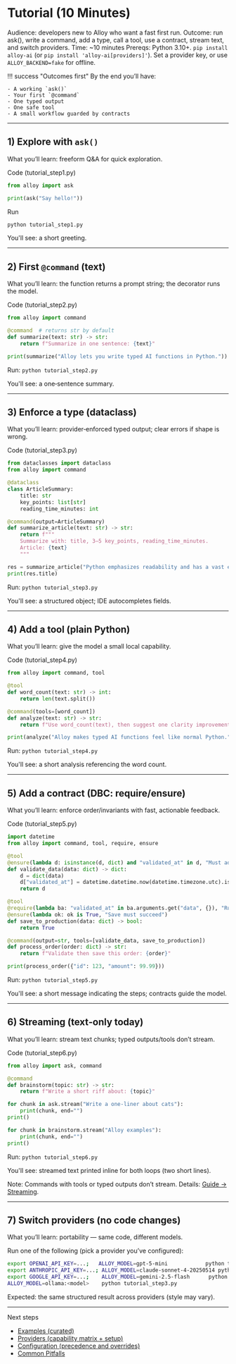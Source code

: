 # Tutorial (10 Minutes)

Audience: developers new to Alloy who want a fast first run.
Outcome: run ask(), write a command, add a type, call a tool, use a contract, stream text, and switch providers.
Time: ~10 minutes
Prereqs: Python 3.10+. `pip install alloy-ai` (or `pip install 'alloy-ai[providers]'`). Set a provider key, or use `ALLOY_BACKEND=fake` for offline.

!!! success "Outcomes first"
    By the end you’ll have:

    - A working `ask()`
    - Your first `@command`
    - One typed output
    - One safe tool
    - A small workflow guarded by contracts

---

## 1) Explore with `ask()`

What you’ll learn: freeform Q&A for quick exploration.

Code (tutorial_step1.py)
```python
from alloy import ask

print(ask("Say hello!"))
```

Run
```bash
python tutorial_step1.py
```

You'll see: a short greeting.

---

## 2) First `@command` (text)

What you’ll learn: the function returns a prompt string; the decorator runs the model.

Code (tutorial_step2.py)
```python
from alloy import command

@command  # returns str by default
def summarize(text: str) -> str:
    return f"Summarize in one sentence: {text}"

print(summarize("Alloy lets you write typed AI functions in Python."))
```

Run: `python tutorial_step2.py`

You'll see: a one‑sentence summary.

---

## 3) Enforce a type (dataclass)

What you’ll learn: provider‑enforced typed output; clear errors if shape is wrong.

Code (tutorial_step3.py)
```python
from dataclasses import dataclass
from alloy import command

@dataclass
class ArticleSummary:
    title: str
    key_points: list[str]
    reading_time_minutes: int

@command(output=ArticleSummary)
def summarize_article(text: str) -> str:
    return f"""
    Summarize with: title, 3–5 key_points, reading_time_minutes.
    Article: {text}
    """

res = summarize_article("Python emphasizes readability and has a vast ecosystem.")
print(res.title)
```

Run: `python tutorial_step3.py`

You'll see: a structured object; IDE autocompletes fields.

---

## 4) Add a tool (plain Python)

What you’ll learn: give the model a small local capability.

Code (tutorial_step4.py)
```python
from alloy import command, tool

@tool
def word_count(text: str) -> int:
    return len(text.split())

@command(tools=[word_count])
def analyze(text: str) -> str:
    return f"Use word_count(text), then suggest one clarity improvement.\nText: {text}"

print(analyze("Alloy makes typed AI functions feel like normal Python."))
```

Run: `python tutorial_step4.py`

You'll see: a short analysis referencing the word count.

---

## 5) Add a contract (DBC: require/ensure)

What you’ll learn: enforce order/invariants with fast, actionable feedback.

Code (tutorial_step5.py)
```python
import datetime
from alloy import command, tool, require, ensure

@tool
@ensure(lambda d: isinstance(d, dict) and "validated_at" in d, "Must add validated_at")
def validate_data(data: dict) -> dict:
    d = dict(data)
    d["validated_at"] = datetime.datetime.now(datetime.timezone.utc).isoformat()
    return d

@tool
@require(lambda ba: "validated_at" in ba.arguments.get("data", {}), "Run validate_data first")
@ensure(lambda ok: ok is True, "Save must succeed")
def save_to_production(data: dict) -> bool:
    return True

@command(output=str, tools=[validate_data, save_to_production])
def process_order(order: dict) -> str:
    return f"Validate then save this order: {order}"

print(process_order({"id": 123, "amount": 99.99}))
```

Run: `python tutorial_step5.py`

You'll see: a short message indicating the steps; contracts guide the model.

---

## 6) Streaming (text‑only today)

What you’ll learn: stream text chunks; typed outputs/tools don’t stream.

Code (tutorial_step6.py)
```python
from alloy import ask, command

@command
def brainstorm(topic: str) -> str:
    return f"Write a short riff about: {topic}"

for chunk in ask.stream("Write a one-liner about cats"):
    print(chunk, end="")
print()

for chunk in brainstorm.stream("Alloy examples"):
    print(chunk, end="")
print()
```

Run: `python tutorial_step6.py`

You'll see: streamed text printed inline for both loops (two short lines).

Note: Commands with tools or typed outputs don’t stream. Details: [Guide → Streaming](../guide/streaming.md).

---

## 7) Switch providers (no code changes)

What you’ll learn: portability — same code, different models.

Run one of the following (pick a provider you’ve configured):
```bash
export OPENAI_API_KEY=...;   ALLOY_MODEL=gpt-5-mini            python tutorial_step3.py
export ANTHROPIC_API_KEY=...; ALLOY_MODEL=claude-sonnet-4-20250514 python tutorial_step3.py
export GOOGLE_API_KEY=...;    ALLOY_MODEL=gemini-2.5-flash      python tutorial_step3.py
ALLOY_MODEL=ollama:<model>    python tutorial_step3.py
```

Expected: the same structured result across providers (style may vary).

---

Next steps
- [Examples (curated)](../examples/index.md)
- [Providers (capability matrix + setup)](../guide/providers.md)
- [Configuration (precedence and overrides)](../guide/configuration.md)
 - [Common Pitfalls](../guide/pitfalls.md)
